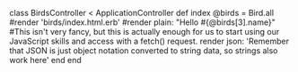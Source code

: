 class BirdsController < ApplicationController
  def index
    @birds = Bird.all
    #render 'birds/index.html.erb'
    #render plain: "Hello #{@birds[3].name}" #This isn't very fancy, but this is actually enough for us to start using our JavaScript skills and access with a fetch() request.
    render json: 'Remember that JSON is just object notation converted to string data, so strings also work here'
  end
end
